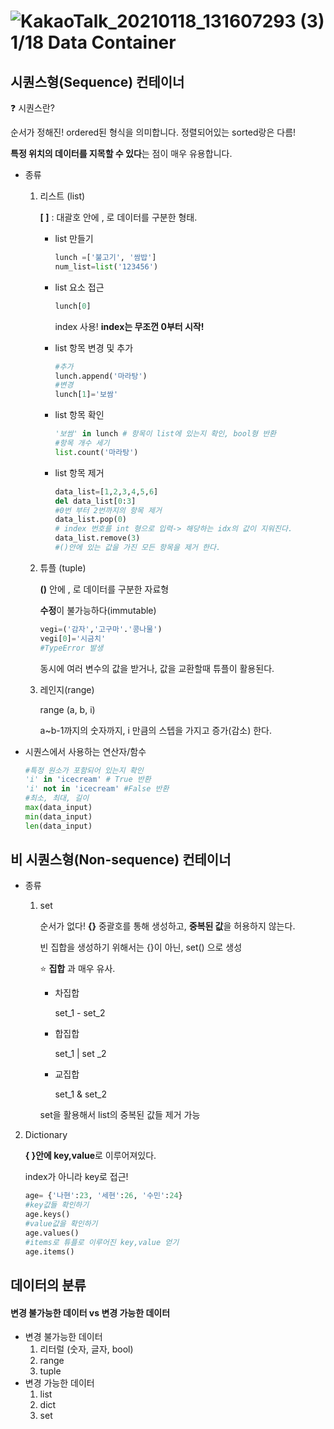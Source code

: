 # ![KakaoTalk_20210118_131607293 (3)](https://user-images.githubusercontent.com/77470429/104927396-b93b0300-59e4-11eb-9f0e-c1dd23dfb1dc.jpg) 1/18 Data Container

## 시퀀스형(Sequence) 컨테이너

:question: 시퀀스란?

순서가 정해진! ordered된 형식을 의미합니다. 정렬되어있는 sorted랑은 다름!

**특정 위치의 데이터를 지목할 수 있다**는 점이 매우 유용합니다.

- 종류

  1. 리스트 (list)

     **[ ]** : 대괄호 안에 , 로 데이터를 구분한 형태.

     - list 만들기

       ```python
       lunch =['불고기', '쌈밥']
       num_list=list('123456')
       ```

     - list 요소 접근

       ```python
       lunch[0]
       ```

       index 사용! **index는 무조껀 0부터 시작!**

     - list 항목 변경 및 추가

       ```python
       #추가
       lunch.append('마라탕')
       #변경
       lunch[1]='보쌈'
       ```

     - list 항목 확인

       ```python
       '보쌈' in lunch # 항목이 list에 있는지 확인, bool형 반환
       #항목 개수 세기
       list.count('마라탕')
       ```

     - list 항목 제거

       ```python
       data_list=[1,2,3,4,5,6]
       del data_list[0:3]
       #0번 부터 2번까지의 항목 제거
       data_list.pop(0)
       # index 번호를 int 형으로 입력-> 해당하는 idx의 값이 지워진다.
       data_list.remove(3)
       #()안에 있는 값을 가진 모든 항목을 제거 한다.
       ```

  2. 튜플 (tuple)

     **()** 안에 , 로 데이터를 구분한 자료형

     **수정**이 불가능하다(immutable) 

     ```python
     vegi=('감자','고구마'.'콩나물')
     vegi[0]='시금치'
     #TypeError 발생
     ```

     

     동시에 여러 변수의 값을 받거나, 값을 교환할때 튜플이 활용된다.

  3. 레인지(range)

     range (a, b, i) 

     a~b-1까지의 숫자까지, i 만큼의 스텝을 가지고 증가(감소) 한다.

- 시퀀스에서 사용하는 연산자/함수

  ```python
  #특정 원소가 포함되어 있는지 확인
  'i' in 'icecream' # True 반환
  'i' not in 'icecream' #False 반환
  #최소, 최대, 길이
  max(data_input)
  min(data_input)
  len(data_input)
  ```

  

## 비 시퀀스형(Non-sequence) 컨테이너

- 종류

  1. set

     순서가 없다! **{}** 중괄호를 통해 생성하고, **중복된 값**을 허용하지 않는다.

     빈 집합을 생성하기 위해서는 {}이 아닌, set() 으로 생성

     :star: **집합** 과 매우 유사.

     - 차집합

       set_1 - set_2

     - 합집합

       set_1 | set _2

     - 교집합

       set_1 & set_2

     set을 활용해서 list의 중복된 값들 제거 가능



2. Dictionary

   **{ }안에 key,value**로 이루어져있다.

   index가 아니라 key로 접근!

   ```python
   age= {'나현':23, '세현':26, '수민':24}
   #key값들 확인하기
   age.keys()
   #value값을 확인하기
   age.values()
   #items로 튜플로 이루어진 key,value 얻기
   age.items()
   ```

   

## 데이터의 분류

#### 변경 불가능한 데이터 vs 변경 가능한 데이터

- 변경 불가능한 데이터
  1. 리터럴 (숫자, 글자, bool)
  2. range
  3. tuple
- 변경 가능한 데이터
  1. list
  2. dict
  3. set
